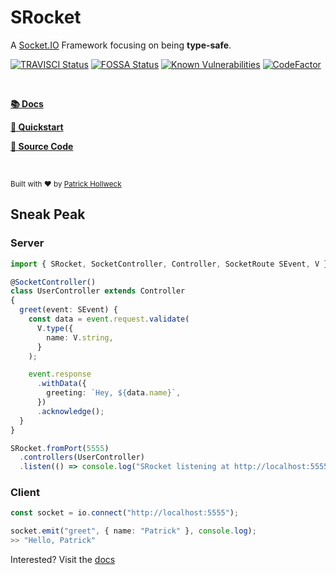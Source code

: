 # SRocket

A [Socket.IO](https://socket.io/docs) Framework focusing on being **type-safe**.

[![TRAVISCI Status](https://travis-ci.org/PatrickHollweck/SRocket.svg?branch=master)](https://travis-ci.org/PatrickHollweck/SRocket)
[![FOSSA Status](https://app.fossa.io/api/projects/git%2Bgithub.com%2FPatrickHollweck%2FSRocket.svg?type=shield)](https://app.fossa.io/projects/git%2Bgithub.com%2FPatrickHollweck%2FSRocket?ref=badge_shield)
[![Known Vulnerabilities](https://snyk.io/test/github/PatrickHollweck/SRocket/badge.svg)](https://snyk.io/test/github/PatrickHollweck/SRocket)
[![CodeFactor](https://www.codefactor.io/repository/github/patrickhollweck/srocket/badge)](https://www.codefactor.io/repository/github/patrickhollweck/srocket)

<br />

<strong>

[📚 Docs](https://patrickhollweck.github.io/SRocket/#/)

[💨 Quickstart](https://patrickhollweck.github.io/SRocket/#/quickstart)

[📝 Source Code](https://github.com/PatrickHollweck/srocket)

</strong>

<br />

<sub>Built with ❤︎ by <a href="https://github.com/PatrickHollweck">Patrick Hollweck</a></sub>

## Sneak Peak

### Server

```ts
import { SRocket, SocketController, Controller, SocketRoute SEvent, V } from "srocket";

@SocketController()
class UserController extends Controller
{
  greet(event: SEvent) {
    const data = event.request.validate(
      V.type({
        name: V.string,
      }
    );

    event.response
      .withData({
        greeting: `Hey, ${data.name}`,
      })
      .acknowledge();
  }
}

SRocket.fromPort(5555)
  .controllers(UserController)
  .listen(() => console.log("SRocket listening at http://localhost:5555"));
```

### Client

```ts
const socket = io.connect("http://localhost:5555");

socket.emit("greet", { name: "Patrick" }, console.log);
>> "Hello, Patrick"
```

Interested? Visit the [docs](https://patrickhollweck.github.io/SRocket/#/)
